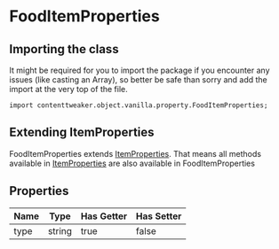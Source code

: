 # FoodItemProperties

## Importing the class

It might be required for you to import the package if you encounter any issues (like casting an Array), so better be safe than sorry and add the import at the very top of the file.
```zenscript
import contenttweaker.object.vanilla.property.FoodItemProperties;
```


## Extending ItemProperties

FoodItemProperties extends [ItemProperties](/mods/contenttweaker/object/vanilla/property/ItemProperties). That means all methods available in [ItemProperties](/mods/contenttweaker/object/vanilla/property/ItemProperties) are also available in FoodItemProperties

## Properties

| Name |  Type  | Has Getter | Has Setter |
|------|--------|------------|------------|
| type | string | true       | false      |

